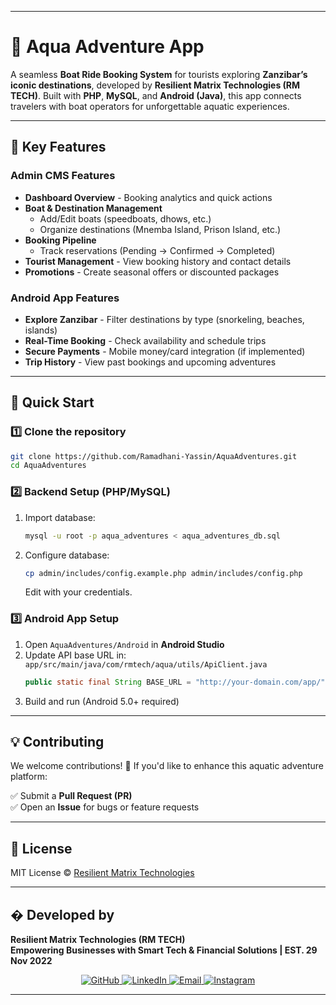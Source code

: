 

---

# 🌊 Aqua Adventure App  

A seamless **Boat Ride Booking System** for tourists exploring **Zanzibar’s iconic destinations**, developed by **Resilient Matrix Technologies (RM TECH)**. Built with **PHP**, **MySQL**, and **Android (Java)**, this app connects travelers with boat operators for unforgettable aquatic experiences.  

---

## 🌟 Key Features  

### **Admin CMS Features**  
- **Dashboard Overview** - Booking analytics and quick actions  
- **Boat & Destination Management**  
  - Add/Edit boats (speedboats, dhows, etc.)  
  - Organize destinations (Mnemba Island, Prison Island, etc.)  
- **Booking Pipeline**  
  - Track reservations (Pending → Confirmed → Completed)  
- **Tourist Management** - View booking history and contact details  
- **Promotions** - Create seasonal offers or discounted packages  

### **Android App Features**  
- **Explore Zanzibar** - Filter destinations by type (snorkeling, beaches, islands)  
- **Real-Time Booking** - Check availability and schedule trips  
- **Secure Payments** - Mobile money/card integration (if implemented)  
- **Trip History** - View past bookings and upcoming adventures  

---

## 🚀 Quick Start  

### **1️⃣ Clone the repository**  
```bash
git clone https://github.com/Ramadhani-Yassin/AquaAdventures.git
cd AquaAdventures
```

### **2️⃣ Backend Setup (PHP/MySQL)**  
1. Import database:  
   ```bash
   mysql -u root -p aqua_adventures < aqua_adventures_db.sql
   ```
2. Configure database:  
   ```bash
   cp admin/includes/config.example.php admin/includes/config.php
   ```
   Edit with your credentials.

### **3️⃣ Android App Setup**  
1. Open `AquaAdventures/Android` in **Android Studio**  
2. Update API base URL in:  
   `app/src/main/java/com/rmtech/aqua/utils/ApiClient.java`  
   ```java
   public static final String BASE_URL = "http://your-domain.com/app/";
   ```
3. Build and run (Android 5.0+ required)  

---

## 💡 Contributing  

We welcome contributions! 🚀 If you'd like to enhance this aquatic adventure platform:  

✅ Submit a **Pull Request (PR)**  
✅ Open an **Issue** for bugs or feature requests  

---

## 📄 License  

MIT License © [Resilient Matrix Technologies](LICENSE)  

---

## � Developed by  

**Resilient Matrix Technologies (RM TECH)**  
**Empowering Businesses with Smart Tech & Financial Solutions | EST. 29 Nov 2022**  

<div align="center">
  <a href="https://github.com/Ramadhani-Yassin" target="_blank">
    <img src="https://img.shields.io/badge/GitHub-181717?style=for-the-badge&logo=github&logoColor=white" alt="GitHub">
  </a>
  <a href="https://www.linkedin.com/in/ramadhani-yassin-ramadhani/" target="_blank">
    <img src="https://img.shields.io/badge/LinkedIn-0077B5?style=for-the-badge&logo=linkedin&logoColor=white" alt="LinkedIn">
  </a>
  <a href="mailto:yasynramah@gmail.com">
    <img src="https://img.shields.io/badge/Email-D14836?style=for-the-badge&logo=gmail&logoColor=white" alt="Email">
  </a>
  <a href="https://www.instagram.com/rm_tech.tz/" target="_blank">
    <img src="https://img.shields.io/badge/Instagram-E4405F?style=for-the-badge&logo=instagram&logoColor=white" alt="Instagram">
  </a>
</div>

---
